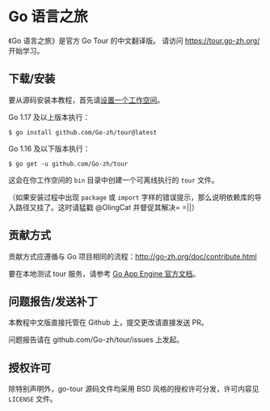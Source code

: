 # Go 语言之旅

《Go 语言之旅》是官方 Go Tour 的中文翻译版。
请访问 https://tour.go-zh.org/ 开始学习。

## 下载/安装

要从源码安装本教程，首先请[设置一个工作空间](https://go-zh.org/doc/code.html)。

Go 1.17 及以上版本执行：

	$ go install github.com/Go-zh/tour@latest

Go 1.16 及以下版本执行：

	$ go get -u github.com/Go-zh/tour

这会在你工作空间的 `bin` 目录中创建一个可离线执行的 `tour` 文件。

（如果安装过程中出现 `package` 或 `import` 字样的错误提示，那么说明依赖库的导入路径又挂了。这时请猛戳 @OlingCat 并督促其解决= =||）

## 贡献方式

贡献方式应遵循与 Go 项目相同的流程：http://go-zh.org/doc/contribute.html

要在本地测试 tour 服务，请参考 [Go App Engine 官方文档](https://cloud.google.com/appengine/docs/standard/go111/runtime)。

## 问题报告/发送补丁

本教程中文版直接托管在 Github 上，提交更改请直接发送 PR。

问题报告请在 github.com/Go-zh/tour/issues 上发起。

## 授权许可

除特别声明外，go-tour 源码文件均采用 BSD 风格的授权许可分发，许可内容见 `LICENSE` 文件。
